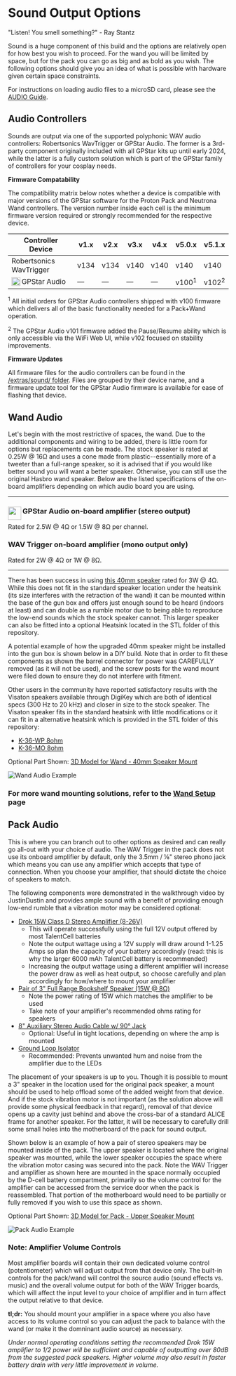 # Sound Output Options

"Listen! You smell something?" - Ray Stantz

Sound is a huge component of this build and the options are relatively open for how best you wish to proceed. For the wand you will be limited by space, but for the pack you can go as big and as bold as you wish. The following options should give you an idea of what is possible with hardware given certain space constraints.

For instructions on loading audio files to a microSD card, please see the [AUDIO Guide](AUDIO.md).

## Audio Controllers

Sounds are output via one of the supported polyphonic WAV audio controllers: Robertsonics WavTrigger or GPStar Audio. The former is a 3rd-party component originally included with all GPStar kits up until early 2024, while the latter is a fully custom solution which is part of the GPStar family of controllers for your cosplay needs.

**Firmware Compatability**

The compatibility matrix below notes whether a device is compatible with major versions of the GPStar software for the Proton Pack and Neutrona Wand controllers. The version number inside each cell is the minimum firmware version required or strongly recommended for the respective device.

| Controller Device | v1.x | v2.x | v3.x | v4.x | v5.0.x | v5.1.x |
|-------------------|------|------|------|------|------|------|
| Robertsonics WavTrigger  | v134 | v134 | v140 | v140 | v140 | v140 |
| <img src='images/gpstar_logo.png' width=20 align="left"/>GPStar Audio | &mdash; | &mdash; | &mdash; | &mdash; | v100<sup>1</sup> | v102<sup>2</sup> |

<sup>1</sup> All initial orders for GPStar Audio controllers shipped with v100 firmware which delivers all of the basic functionality needed for a Pack+Wand operation.

<sup>2</sup> The GPStar Audio v101 firmware added the Pause/Resume ability which is only accessible via the WiFi Web UI, while v102 focused on stability improvements.

**Firmware Updates**

All firmware files for the audio controllers can be found in the [/extras/sound/ folder](/extras/sound/). Files are grouped by their device name, and a firmware update tool for the GPStar Audio firmware is available for ease of flashing that device.

## Wand Audio

Let's begin with the most restrictive of spaces, the wand. Due to the additional components and wiring to be added, there is little room for options but replacements can be made. The stock speaker is rated at 0.25W @ 16Ω and uses a cone made from plastic--essentially more of a tweeter than a full-range speaker, so it is advised that if you would like better sound you will want a better speaker. Otherwise, you can still use the original Hasbro wand speaker. Below are the listed specifications of the on-board amplifiers depending on which audio board you are using.

---

### <img src='images/gpstar_logo.png' width=30 align="left"/>GPStar Audio on-board amplifier (stereo output) ###
Rated for 2.5W @ 4Ω or 1.5W @ 8Ω per channel. 

### WAV Trigger on-board amplifier (mono output only) ###
Rated for 2W @ 4Ω or 1W @ 8Ω.

---

There has been success in using [this 40mm speaker](https://a.co/d/93sbe2V) rated for 3W @ 4Ω. While this does not fit in the standard speaker location under the heatsink (its size interferes with the retraction of the wand) it can be mounted within the base of the gun box and offers just enough sound to be heard (indoors at least) and can double as a rumble motor due to being able to reproduce the low-end sounds which the stock speaker cannot. This larger speaker can also be fitted into a optional Heatsink located in the STL folder of this repository.

A potential example of how the upgraded 40mm speaker might be installed into the gun box is shown below in a DIY build. Note that in order to fit these components as shown the barrel connector for power was CAREFULLY removed (as it will not be used), and the screw posts for the wand mount were filed down to ensure they do not interfere with fitment.

Other users in the community have reported satisfactory results with the Visaton speakers available through DigiKey which are both of identical specs (300 Hz to 20 kHz) and closer in size to the stock speaker. The Visaton speaker fits in the standard heatsink with little modifications or it can fit in a alternative heatsink which is provided in the STL folder of this repository:

* [K-36-WP 8ohm](https://www.digikey.com/en/products/detail/visaton-gmbh-co-kg/K-36-WP-8-OHM/9842373)
* [K-36-MO 8ohm](https://www.digikey.com/en/products/detail/visaton-gmbh-co-kg/K-36-MO-8-OHM/9842375)

Optional Part Shown: [3D Model for Wand - 40mm Speaker Mount](stl/wand/speaker_mount.stl)

![Wand Audio Example](images/Audio-Wand.jpg)

### For more wand mounting solutions, refer to the [Wand Setup](WAND.md) page ###

## Pack Audio

This is where you can branch out to other options as desired and can really go all-out with your choice of audio. The WAV Trigger in the pack does not use its onboard amplifier by default, only the 3.5mm / ⅛" stereo phono jack which means you can use any amplifier which accepts that type of connection. When you choose your amplifier, that should dictate the choice of speakers to match.

The following components were demonstrated in the walkthrough video by JustinDustin and provides ample sound with a benefit of providing enough low-end rumble that a vibration motor may be considered optional:

- [Drok 15W Class D Stereo Amplifier (8-26V)](https://a.co/d/9VnB8e9)
  - This will operate successfully using the full 12V output offered by most TalentCell batteries
  - Note the output wattage using a 12V supply will draw around 1-1.25 Amps so plan the capacity of your battery accordingly (read: this is why the larger 6000 mAh TalentCell battery is recommended)
  - Increasing the output wattage using a different amplifier will increase the power draw as well as heat output, so choose carefully and plan accordingly for how/where to mount your amplifier
- [Pair of 3" Full Range Bookshelf Speaker (15W @ 8Ω)](https://a.co/d/cMg5Vrt)
  - Note the power rating of 15W which matches the amplifier to be used
  - Take note of your amplifier's recommended ohms rating for speakers
- [8" Auxiliary Stereo Audio Cable w/ 90&deg; Jack](https://a.co/d/3H4zxZw)
  - Optional: Useful in tight locations, depending on where the amp is mounted
- [Ground Loop Isolator](https://a.co/d/faBkok9)
  - Recommended: Prevents unwanted hum and noise from the amplifier due to the LEDs

The placement of your speakers is up to you. Though it is possible to mount a 3" speaker in the location used for the original pack speaker, a mount should be used to help offload some of the added weight from that device. And if the stock vibration motor is not important (as the solution above will provide some physical feedback in that regard), removal of that device opens up a cavity just behind and above the cross-bar of a standard ALICE frame for another speaker. For the latter, it will be necessary to carefully  drill some small holes into the motherboard of the pack for sound output.

Shown below is an example of how a pair of stereo speakers may be mounted inside of the pack. The upper speaker is located where the original speaker was mounted, while the lower speaker occupies the space where the vibration motor casing was secured into the pack. Note the WAV Trigger and amplifier as shown here are mounted in the space normally occupied by the D-cell battery compartment, primarily so the volume control for the amplifier can be accessed from the service door when the pack is reassembled. That portion of the motherboard would need to be partially or fully removed if you wish to use this space as shown.

Optional Part Shown: [3D Model for Pack - Upper Speaker Mount](stl/pack/Speaker_Mount.stl)

![Pack Audio Example](images/Audio-Pack.jpg)

### Note: Amplifier Volume Controls

Most amplifier boards will contain their own dedicated volume control (potentiometer) which will adjust output from that device only. The built-in controls for the pack/wand will control the source audio (sound effects vs. music) and the overall volume output for both of the WAV Trigger boards, which will affect the input level to your choice of amplifier and in turn affect the output relative to that device.

**tl;dr:** You should mount your amplifier in a space where you also have access to its volume control so you can adjust the pack to balance with the wand (or make it the domninant audio source) as necessary.

*Under normal operating conditions setting the recommended Drok 15W amplifier to 1/2 power will be sufficient and capable of outputting over 80dB from the suggested pack speakers. Higher volume may also result in faster battery drain with very little improvement in volume.*
